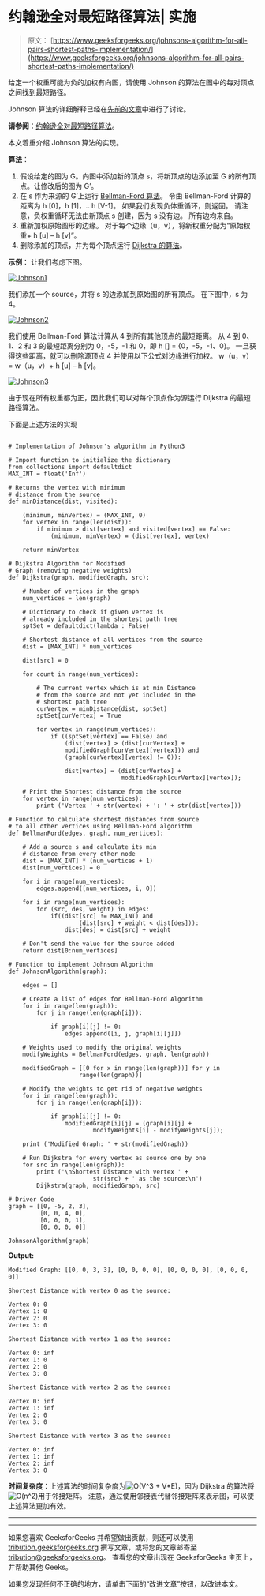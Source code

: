 # 约翰逊全对最短路径算法| 实施

> 原文： [https://www.geeksforgeeks.org/johnsons-algorithm-for-all-pairs-shortest-paths-implementation/](https://www.geeksforgeeks.org/johnsons-algorithm-for-all-pairs-shortest-paths-implementation/)

给定一个权重可能为负的加权有向图，请使用 Johnson 的算法在图中的每对顶点之间找到最短路径。

Johnson 算法的详细解释已经在[先前的文章](https://www.geeksforgeeks.org/johnsons-algorithm/)中进行了讨论。

**请参阅**：[约翰逊全对最短路径算法](https://www.geeksforgeeks.org/johnsons-algorithm/)。

本文着重介绍 Johnson 算法的实现。

**算法**：

1.  假设给定的图为 G。向图中添加新的顶点 s，将新顶点的边添加至 G 的所有顶点。让修改后的图为 G’。
2.  在 s 作为来源的 G’上运行 [Bellman-Ford 算法](https://www.geeksforgeeks.org/dynamic-programming-set-23-bellman-ford-algorithm/)。 令由 Bellman-Ford 计算的距离为 h [0]，h [1]，.. h [V-1]。 如果我们发现负体重循环，则返回。 请注意，负权重循环无法由新顶点 s 创建，因为 s 没有边。 所有边均来自。
3.  重新加权原始图形的边缘。 对于每个边缘（u，v），将新权重分配为“原始权重+ h [u] – h [v]”。
4.  删除添加的顶点，并为每个顶点运行 [Dijkstra 的算法](https://www.geeksforgeeks.org/greedy-algorithms-set-6-dijkstras-shortest-path-algorithm/)。

**示例**：
让我们考虑下图。

[![Johnson1](img/ae2b4ba8ab210e1d628b1bebf97da7d4.png)](https://media.geeksforgeeks.org/wp-content/cdn-uploads/Johnson1.png)

我们添加一个 source，并将 s 的边添加到原始图的所有顶点。 在下图中，s 为 4。

[![Johnson2](img/8a3eaa9ba527327874adbfa5ff3f8b0c.png)](https://media.geeksforgeeks.org/wp-content/cdn-uploads/Johnson2.png)

我们使用 Bellman-Ford 算法计算从 4 到所有其他顶点的最短距离。 从 4 到 0、1、2 和 3 的最短距离分别为 0，-5，-1 和 0，即 h [] = {0，-5，-1、0}。 一旦获得这些距离，就可以删除源顶点 4 并使用以下公式对边缘进行加权。 w（u，v）= w（u，v）+ h [u] – h [v]。

[![Johnson3](img/97257f4232776f80eadfd9051f5a27ad.png)](https://media.geeksforgeeks.org/wp-content/cdn-uploads/Johnson3.png)

由于现在所有权重都为正，因此我们可以对每个顶点作为源运行 Dijkstra 的最短路径算法。

下面是上述方法的实现

```

# Implementation of Johnson's algorithm in Python3 

# Import function to initialize the dictionary 
from collections import defaultdict 
MAX_INT = float('Inf') 

# Returns the vertex with minimum  
# distance from the source 
def minDistance(dist, visited): 

    (minimum, minVertex) = (MAX_INT, 0) 
    for vertex in range(len(dist)): 
        if minimum > dist[vertex] and visited[vertex] == False: 
            (minimum, minVertex) = (dist[vertex], vertex) 

    return minVertex 

# Dijkstra Algorithm for Modified  
# Graph (removing negative weights) 
def Dijkstra(graph, modifiedGraph, src): 

    # Number of vertices in the graph 
    num_vertices = len(graph) 

    # Dictionary to check if given vertex is  
    # already included in the shortest path tree 
    sptSet = defaultdict(lambda : False) 

    # Shortest distance of all vertices from the source 
    dist = [MAX_INT] * num_vertices 

    dist[src] = 0

    for count in range(num_vertices): 

        # The current vertex which is at min Distance  
        # from the source and not yet included in the  
        # shortest path tree 
        curVertex = minDistance(dist, sptSet) 
        sptSet[curVertex] = True

        for vertex in range(num_vertices): 
            if ((sptSet[vertex] == False) and
                (dist[vertex] > (dist[curVertex] + 
                modifiedGraph[curVertex][vertex])) and
                (graph[curVertex][vertex] != 0)): 

                dist[vertex] = (dist[curVertex] +
                                modifiedGraph[curVertex][vertex]); 

    # Print the Shortest distance from the source 
    for vertex in range(num_vertices): 
        print ('Vertex ' + str(vertex) + ': ' + str(dist[vertex])) 

# Function to calculate shortest distances from source 
# to all other vertices using Bellman-Ford algorithm 
def BellmanFord(edges, graph, num_vertices): 

    # Add a source s and calculate its min 
    # distance from every other node 
    dist = [MAX_INT] * (num_vertices + 1) 
    dist[num_vertices] = 0

    for i in range(num_vertices): 
        edges.append([num_vertices, i, 0]) 

    for i in range(num_vertices): 
        for (src, des, weight) in edges: 
            if((dist[src] != MAX_INT) and 
                    (dist[src] + weight < dist[des])): 
                dist[des] = dist[src] + weight 

    # Don't send the value for the source added 
    return dist[0:num_vertices] 

# Function to implement Johnson Algorithm 
def JohnsonAlgorithm(graph): 

    edges = [] 

    # Create a list of edges for Bellman-Ford Algorithm 
    for i in range(len(graph)): 
        for j in range(len(graph[i])): 

            if graph[i][j] != 0: 
                edges.append([i, j, graph[i][j]]) 

    # Weights used to modify the original weights 
    modifyWeights = BellmanFord(edges, graph, len(graph)) 

    modifiedGraph = [[0 for x in range(len(graph))] for y in
                    range(len(graph))] 

    # Modify the weights to get rid of negative weights 
    for i in range(len(graph)): 
        for j in range(len(graph[i])): 

            if graph[i][j] != 0: 
                modifiedGraph[i][j] = (graph[i][j] + 
                        modifyWeights[i] - modifyWeights[j]); 

    print ('Modified Graph: ' + str(modifiedGraph)) 

    # Run Dijkstra for every vertex as source one by one 
    for src in range(len(graph)): 
        print ('\nShortest Distance with vertex ' +
                        str(src) + ' as the source:\n') 
        Dijkstra(graph, modifiedGraph, src) 

# Driver Code 
graph = [[0, -5, 2, 3],  
         [0, 0, 4, 0],  
         [0, 0, 0, 1],  
         [0, 0, 0, 0]] 

JohnsonAlgorithm(graph) 

```

**Output:**

```
Modified Graph: [[0, 0, 3, 3], [0, 0, 0, 0], [0, 0, 0, 0], [0, 0, 0, 0]]

Shortest Distance with vertex 0 as the source:

Vertex 0: 0
Vertex 1: 0
Vertex 2: 0
Vertex 3: 0

Shortest Distance with vertex 1 as the source:

Vertex 0: inf
Vertex 1: 0
Vertex 2: 0
Vertex 3: 0

Shortest Distance with vertex 2 as the source:

Vertex 0: inf
Vertex 1: inf
Vertex 2: 0
Vertex 3: 0

Shortest Distance with vertex 3 as the source:

Vertex 0: inf
Vertex 1: inf
Vertex 2: inf
Vertex 3: 0

```

**时间复杂度**：上述算法的时间复杂度为![O(V^3 + V*E)](img/55f33671be35d1b9117f0eba4d2a240f.png "Rendered by QuickLaTeX.com")，因为 Dijkstra 的算法将![O(n^2)](img/598be626cedc018633480e0f69670fd8.png "Rendered by QuickLaTeX.com")用于邻接矩阵。 注意，通过使用邻接表代替邻接矩阵来表示图，可以使上述算法更加有效。



* * *

* * *

如果您喜欢 GeeksforGeeks 并希望做出贡献，则还可以使用 [tribution.geeksforgeeks.org](https://contribute.geeksforgeeks.org/) 撰写文章，或将您的文章邮寄至 tribution@geeksforgeeks.org。 查看您的文章出现在 GeeksforGeeks 主页上，并帮助其他 Geeks。

如果您发现任何不正确的地方，请单击下面的“改进文章”按钮，以改进本文。